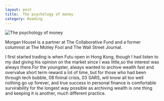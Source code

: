 ```yaml
---
layout: post
title:  The psychology of money
category: Reading
---
```


![The psychology of money](https://images.unsplash.com/photo-1592496431122-2349e0fbc666?ixlib=rb-1.2.1&auto=format&fit=crop&w=1386&q=80)

Morgan Housel is a partner at The Collaborative Fund and a former columnist at The Motley Fool and The Wall Street Journal.

I first started trading is when Futu open in Hong Kong, though I had listen to my dad giving his opinion on the market since I was little,so the interest was always there.For the youngster, always wanted to archive wealth fast and overvalue short term reward a lot of time, but for those who had been through tech bubble, 08 fininal crisis, 03 SARS, will know all too well nothing go up forever, and true success in personal finance is comfortable survirability for the longest way possible as archiving wealth is one thing and keeping it is another, much different practice.
